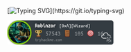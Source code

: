 [![Typing SVG](https://readme-typing-svg.demolab.com?font=Fira+Code&pause=1000&color=2BDF04&random=false&width=435&lines=Hi%2C+I+am+Robinzor!)](https://git.io/typing-svg)

![TryHackMe Badge](https://raw.githubusercontent.com/Robinzor/tryhackme-badge-workflow/main/badge.png?version=1761442445)



